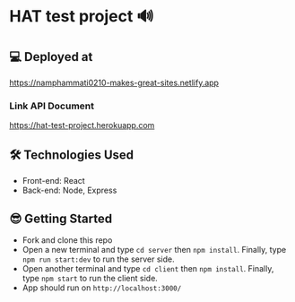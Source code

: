 # HAT test project 🔊

## 💻 Deployed at

https://namphammati0210-makes-great-sites.netlify.app

### Link API Document

https://hat-test-project.herokuapp.com

## 🛠️ Technologies Used

- Front-end: React
- Back-end: Node, Express

## 😎 Getting Started

- Fork and clone this repo
- Open a new terminal and type `cd server` then `npm install`. Finally, type `npm run start:dev` to run the server side.
- Open another terminal and type `cd client` then `npm install`. Finally, type `npm start` to run the client side.
- App should run on `http://localhost:3000/`
